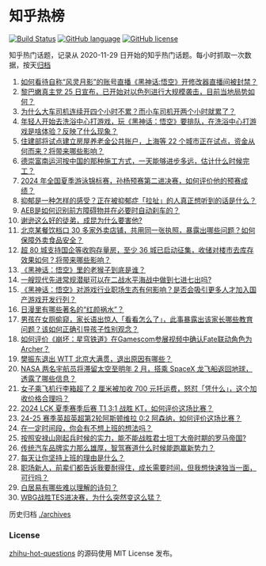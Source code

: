 # 知乎热榜
[![Build Status](https://github.com/ToWeLong/zhihu-hot-questions/workflows/CI/badge.svg)](https://github.com/ToWeLong/zhihu-hot-questions/actions)
[![GitHub language](https://img.shields.io/badge/language-golang-orange.svg)](https://golang.org/)
[![GitHub license](https://img.shields.io/github/license/ToWeLong/zhihu-hot-questions)](https://github.com/ToWeLong/zhihu-hot-questions/blob/main/LICENSE)

知乎热门话题，记录从 2020-11-29 日开始的知乎热门话题。每小时抓取一次数据，按天[归档](./archives)

<!-- BEGIN -->

1. [如何看待自称“风灵月影”的账号直播《黑神话:悟空》开修改器直播间被封禁？](https://www.zhihu.com/question/664972807)
1. [黎巴嫩真主党 25 日宣布，已开始对以色列进行大规模袭击，目前当地局势如何？](https://www.zhihu.com/question/665242581)
1. [为什么大车司机连续开四个小时不累？而小车司机开两个小时就累了？](https://www.zhihu.com/question/663522207)
1. [年轻人开始去洗浴中心打游戏，玩《黑神话：悟空》要排队，在洗浴中心打游戏是啥体验？反映了什么现象？](https://www.zhihu.com/question/665167537)
1. [住建部将试点建立房屋养老金公共账户，上海等 22 个城市正在试点，资金从何而来？将带来哪些影响？](https://www.zhihu.com/question/665166482)
1. [德崇富南运河按中国的那种施工方式，一天能够进步多远，估计什么时候完工？](https://www.zhihu.com/question/665050833)
1. [2024 年全国夏季游泳锦标赛，孙杨预赛第二进决赛，如何评价他的预赛成绩？](https://www.zhihu.com/question/665240519)
1. [抑郁是一种怎样的感受？正在被抑郁症「拉扯」的人真正想听到的话是什么？](https://www.zhihu.com/question/664891821)
1. [AEB是如何识别前方障碍物并在必要时自动刹车的？](https://www.zhihu.com/question/663003203)
1. [谢逊这么好的徒弟，成昆为什么要害他?](https://www.zhihu.com/question/665063058)
1. [北京某餐饮档口 30 多家外卖店铺，共用同一张执照，暴露出哪些问题？如何保障外卖食品安全？](https://www.zhihu.com/question/665155663)
1. [超 80 城支持国企等收购存量房，至少 36 城已启动征集，收储对楼市去库存效果如何？将带来哪些影响？](https://www.zhihu.com/question/665237638)
1. [《黑神话：悟空》里的老猴子到底是谁？](https://www.zhihu.com/question/665053539)
1. [一艘现代先进常规潜艇可以在二战水平海战中做到七进七出吗?](https://www.zhihu.com/question/660111474)
1. [《黑神话：悟空》对游戏行业职场生态有何影响？是否会吸引更多人才加入国产游戏开发行列？](https://www.zhihu.com/question/664872381)
1. [日漫里有哪些著名的“红颜祸水”？](https://www.zhihu.com/question/662938781)
1. [男孩在女厕偷窥，家长语出惊人「看看怎么了」，此事暴露出该家长哪些教育问题？该如何正确引导孩子性别观念？](https://www.zhihu.com/question/665158855)
1. [如何评价《崩坏：星穹铁道》在Gamescom参展视频中确认Fate联动角色为Archer？](https://www.zhihu.com/question/664875696)
1. [樊振东退出 ​​WTT 北京大满贯，退出原因有哪些？](https://www.zhihu.com/question/665200506)
1. [NASA 两名宇航员将滞留太空至明年 2 月，搭乘 SpaceX 龙飞船返回地球，透露了哪些信息？](https://www.zhihu.com/question/665236814)
1. [女子乘飞机行李箱超了 2 厘米被加收 700 元托运费，怒怼「凭什么」，这个加收价格合理吗？](https://www.zhihu.com/question/665072860)
1. [2024 LCK 夏季赛季后赛 T1 3:1 战胜 KT，如何评价这场比赛？](https://www.zhihu.com/question/665168632)
1. [24-25 赛季英超英超第2轮阿斯顿维拉 0:2 阿森纳，如何评价这场比赛？](https://www.zhihu.com/question/665209695)
1. [在一定时间段，你会有不想上班的想法吗？](https://www.zhihu.com/question/665090928)
1. [按照安禄山刚起兵时候的实力，能不能战胜君士坦丁大帝时期的罗马帝国?](https://www.zhihu.com/question/664351043)
1. [传统汽车品牌实力那么雄厚，智驾赛道什么时候能跑赢新势力？](https://www.zhihu.com/question/665088047)
1. [每天让你坚持上班的理由是什么？](https://www.zhihu.com/question/662548655)
1. [职场新人，前辈们都告诉我要耐得住，成长需要时间，但我想快速独当一面，可行吗？](https://www.zhihu.com/question/665121217)
1. [白居易有哪些难以理解的诗句？](https://www.zhihu.com/question/657505913)
1. [WBG战胜TES进决赛，为什么突然变这么猛？](https://www.zhihu.com/question/665208066)

<!-- END -->

历史归档 [./archives](./archives)


### License
[zhihu-hot-questions](https://github.com/towelong/zhihu-hot-questions) 的源码使用 MIT License 发布。